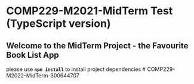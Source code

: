 # COMP229-M2021-MidTerm Test (TypeScript version)

## Welcome to the MidTerm Project - the Favourite Book List App

please use **`npm install`** to install project dependencies
#   C O M P 2 2 9 - M 2 0 2 2 - M i d T e r m - 3 0 0 6 4 4 7 0 7  
 